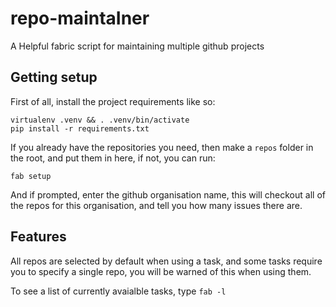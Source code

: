 # repo-maintaIner

A Helpful fabric script for maintaining multiple github projects


## Getting setup

First of all, install the project requirements like so:

    virtualenv .venv && . .venv/bin/activate
    pip install -r requirements.txt

If you already have the repositories you need, then make a `repos` folder in
the root, and put them in here, if not, you can run:

    fab setup

And if prompted, enter the github organisation name, this will checkout all of
the repos for this organisation, and tell you how many issues there are.

## Features

All repos are selected by default when using a task, and some tasks require
you to specify a single repo, you will be warned of this when using them.

To see a list of currently avaialble tasks, type `fab -l`
